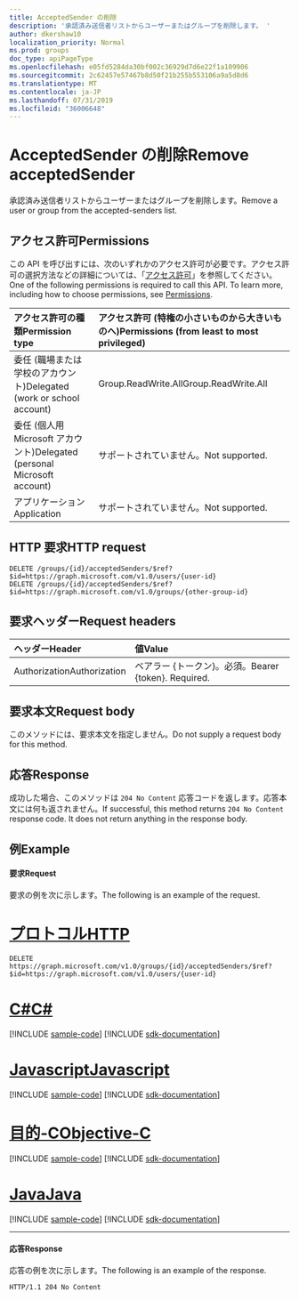 ```yaml
---
title: AcceptedSender の削除
description: '承認済み送信者リストからユーザーまたはグループを削除します。 '
author: dkershaw10
localization_priority: Normal
ms.prod: groups
doc_type: apiPageType
ms.openlocfilehash: e05fd5284da30bf002c36929d7d6e22f1a109906
ms.sourcegitcommit: 2c62457e57467b8d50f21b255b553106a9a5d8d6
ms.translationtype: MT
ms.contentlocale: ja-JP
ms.lasthandoff: 07/31/2019
ms.locfileid: "36006648"
---
```

# <a name="remove-acceptedsender"></a><span data-ttu-id="2ac68-103">AcceptedSender の削除</span><span class="sxs-lookup"><span data-stu-id="2ac68-103">Remove acceptedSender</span></span>
<span data-ttu-id="2ac68-104">承認済み送信者リストからユーザーまたはグループを削除します。</span><span class="sxs-lookup"><span data-stu-id="2ac68-104">Remove a user or group from the accepted-senders list.</span></span> 

## <a name="permissions"></a><span data-ttu-id="2ac68-105">アクセス許可</span><span class="sxs-lookup"><span data-stu-id="2ac68-105">Permissions</span></span>
<span data-ttu-id="2ac68-p101">この API を呼び出すには、次のいずれかのアクセス許可が必要です。アクセス許可の選択方法などの詳細については、「[アクセス許可](/graph/permissions-reference)」を参照してください。</span><span class="sxs-lookup"><span data-stu-id="2ac68-p101">One of the following permissions is required to call this API. To learn more, including how to choose permissions, see [Permissions](/graph/permissions-reference).</span></span>

| <span data-ttu-id="2ac68-108">アクセス許可の種類</span><span class="sxs-lookup"><span data-stu-id="2ac68-108">Permission type</span></span>                        | <span data-ttu-id="2ac68-109">アクセス許可 (特権の小さいものから大きいものへ)</span><span class="sxs-lookup"><span data-stu-id="2ac68-109">Permissions (from least to most privileged)</span></span>  |
|:---------------------------------------|:-------------------------------------------- |
| <span data-ttu-id="2ac68-110">委任 (職場または学校のアカウント)</span><span class="sxs-lookup"><span data-stu-id="2ac68-110">Delegated (work or school account)</span></span>     | <span data-ttu-id="2ac68-111">Group.ReadWrite.All</span><span class="sxs-lookup"><span data-stu-id="2ac68-111">Group.ReadWrite.All</span></span> |
| <span data-ttu-id="2ac68-112">委任 (個人用 Microsoft アカウント)</span><span class="sxs-lookup"><span data-stu-id="2ac68-112">Delegated (personal Microsoft account)</span></span> | <span data-ttu-id="2ac68-113">サポートされていません。</span><span class="sxs-lookup"><span data-stu-id="2ac68-113">Not supported.</span></span> |
| <span data-ttu-id="2ac68-114">アプリケーション</span><span class="sxs-lookup"><span data-stu-id="2ac68-114">Application</span></span>                            | <span data-ttu-id="2ac68-115">サポートされていません。</span><span class="sxs-lookup"><span data-stu-id="2ac68-115">Not supported.</span></span> |

## <a name="http-request"></a><span data-ttu-id="2ac68-116">HTTP 要求</span><span class="sxs-lookup"><span data-stu-id="2ac68-116">HTTP request</span></span>

<!-- { "blockType": "ignored" } -->
```http
DELETE /groups/{id}/acceptedSenders/$ref?$id=https://graph.microsoft.com/v1.0/users/{user-id}
DELETE /groups/{id}/acceptedSenders/$ref?$id=https://graph.microsoft.com/v1.0/groups/{other-group-id}
```

## <a name="request-headers"></a><span data-ttu-id="2ac68-117">要求ヘッダー</span><span class="sxs-lookup"><span data-stu-id="2ac68-117">Request headers</span></span>
| <span data-ttu-id="2ac68-118">ヘッダー</span><span class="sxs-lookup"><span data-stu-id="2ac68-118">Header</span></span>         | <span data-ttu-id="2ac68-119">値</span><span class="sxs-lookup"><span data-stu-id="2ac68-119">Value</span></span>                      |
|:---------------|:---------------------------|
| <span data-ttu-id="2ac68-120">Authorization</span><span class="sxs-lookup"><span data-stu-id="2ac68-120">Authorization</span></span>  | <span data-ttu-id="2ac68-p102">ベアラー {トークン}。必須。</span><span class="sxs-lookup"><span data-stu-id="2ac68-p102">Bearer {token}. Required.</span></span>  

## <a name="request-body"></a><span data-ttu-id="2ac68-123">要求本文</span><span class="sxs-lookup"><span data-stu-id="2ac68-123">Request body</span></span>
<span data-ttu-id="2ac68-124">このメソッドには、要求本文を指定しません。</span><span class="sxs-lookup"><span data-stu-id="2ac68-124">Do not supply a request body for this method.</span></span>

## <a name="response"></a><span data-ttu-id="2ac68-125">応答</span><span class="sxs-lookup"><span data-stu-id="2ac68-125">Response</span></span>
<span data-ttu-id="2ac68-p103">成功した場合、このメソッドは `204 No Content` 応答コードを返します。応答本文には何も返されません。</span><span class="sxs-lookup"><span data-stu-id="2ac68-p103">If successful, this method returns `204 No Content` response code. It does not return anything in the response body.</span></span>

## <a name="example"></a><span data-ttu-id="2ac68-128">例</span><span class="sxs-lookup"><span data-stu-id="2ac68-128">Example</span></span>
#### <a name="request"></a><span data-ttu-id="2ac68-129">要求</span><span class="sxs-lookup"><span data-stu-id="2ac68-129">Request</span></span>
<span data-ttu-id="2ac68-130">要求の例を次に示します。</span><span class="sxs-lookup"><span data-stu-id="2ac68-130">The following is an example of the request.</span></span>


# <a name="httptabhttp"></a>[<span data-ttu-id="2ac68-131">プロトコル</span><span class="sxs-lookup"><span data-stu-id="2ac68-131">HTTP</span></span>](#tab/http)
<!-- {
  "blockType": "request",
  "name": "delete_acceptedsenders_from_group"
}-->
```http
DELETE https://graph.microsoft.com/v1.0/groups/{id}/acceptedSenders/$ref?$id=https://graph.microsoft.com/v1.0/users/{user-id}
```
# <a name="ctabcsharp"></a>[<span data-ttu-id="2ac68-132">C#</span><span class="sxs-lookup"><span data-stu-id="2ac68-132">C#</span></span>](#tab/csharp)
[!INCLUDE [sample-code](../includes/snippets/csharp/delete-acceptedsenders-from-group-csharp-snippets.md)]
[!INCLUDE [sdk-documentation](../includes/snippets/snippets-sdk-documentation-link.md)]

# <a name="javascripttabjavascript"></a>[<span data-ttu-id="2ac68-133">Javascript</span><span class="sxs-lookup"><span data-stu-id="2ac68-133">Javascript</span></span>](#tab/javascript)
[!INCLUDE [sample-code](../includes/snippets/javascript/delete-acceptedsenders-from-group-javascript-snippets.md)]
[!INCLUDE [sdk-documentation](../includes/snippets/snippets-sdk-documentation-link.md)]

# <a name="objective-ctabobjc"></a>[<span data-ttu-id="2ac68-134">目的-C</span><span class="sxs-lookup"><span data-stu-id="2ac68-134">Objective-C</span></span>](#tab/objc)
[!INCLUDE [sample-code](../includes/snippets/objc/delete-acceptedsenders-from-group-objc-snippets.md)]
[!INCLUDE [sdk-documentation](../includes/snippets/snippets-sdk-documentation-link.md)]

# <a name="javatabjava"></a>[<span data-ttu-id="2ac68-135">Java</span><span class="sxs-lookup"><span data-stu-id="2ac68-135">Java</span></span>](#tab/java)
[!INCLUDE [sample-code](../includes/snippets/java/delete-acceptedsenders-from-group-java-snippets.md)]
[!INCLUDE [sdk-documentation](../includes/snippets/snippets-sdk-documentation-link.md)]

---


#### <a name="response"></a><span data-ttu-id="2ac68-136">応答</span><span class="sxs-lookup"><span data-stu-id="2ac68-136">Response</span></span>
<span data-ttu-id="2ac68-137">応答の例を次に示します。</span><span class="sxs-lookup"><span data-stu-id="2ac68-137">The following is an example of the response.</span></span> 

<!-- {
  "blockType": "response",
  "truncated": true
} -->
```http
HTTP/1.1 204 No Content
```

<!-- uuid: 8fcb5dbc-d5aa-4681-8e31-b001d5168d79
2015-10-25 14:57:30 UTC -->
<!-- {
  "type": "#page.annotation",
  "description": "Create acceptedSender",
  "keywords": "",
  "section": "documentation",
  "tocPath": "",
  "suppressions": [
  ]
}-->
